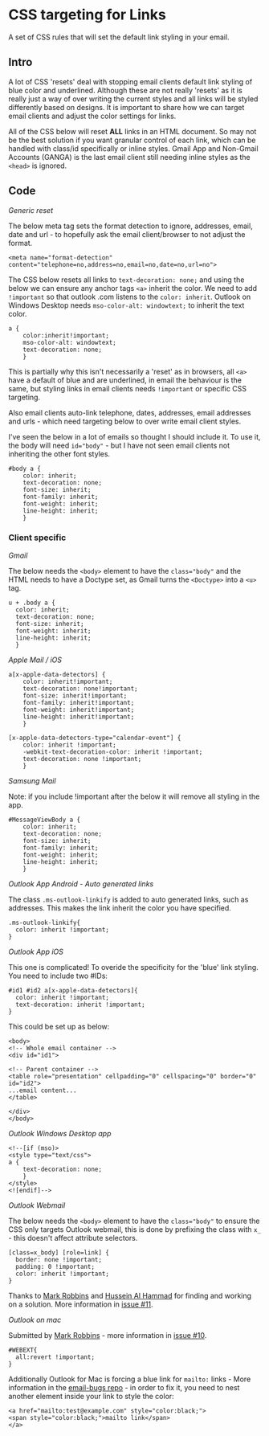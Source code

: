 # CSS targeting for Links
A set of CSS rules that will set the default link styling in your email. 

## Intro
A lot of CSS 'resets' deal with stopping email clients default link styling of blue color and underlined. Although these are not really 'resets' as it is really just a way of over writing the current styles and all links will be styled differently based on designs. It is important to share how we can target email clients and adjust the color settings for links.

All of the CSS below will reset **ALL** links in an HTML document. So may not be the best solution if you want granular control of each link, which can be handled with class/id specifically or inline styles. Gmail App and Non-Gmail Accounts (GANGA) is the last email client still needing inline styles as the `<head>` is ignored.

## Code
*Generic reset*

The below meta tag sets the format detection to ignore, addresses, email, date and url - to hopefully ask the email client/browser to not adjust the format.

```
<meta name="format-detection" content="telephone=no,address=no,email=no,date=no,url=no">
```

The CSS below resets all links to `text-decoration: none;` and using the below we can ensure any anchor tags `<a>` inherit the color. We need to add `!important` so that outlook .com listens to the `color: inherit`. Outlook on Windows Desktop needs `mso-color-alt: windowtext;` to inherit the text color. 

```
a {
    color:inherit!important;
    mso-color-alt: windowtext;
    text-decoration: none;
    }
```

This is partially why this isn't necessarily a 'reset' as in browsers, all `<a>` have a default of blue and are underlined, in email the behaviour is the same, but styling links in email clients needs `!important` or specific CSS targeting. 

Also email clients auto-link telephone, dates, addresses, email addresses and urls - which need targeting below to over write email client styles.  

I've seen the below in a lot of emails so thought I should include it. To use it, the body will need `id="body"` - but I have not seen email clients not inheriting the other font styles. 

```
#body a {
    color: inherit;
    text-decoration: none;
    font-size: inherit;
    font-family: inherit;
    font-weight: inherit;
    line-height: inherit;
    }
```   

### Client specific

*Gmail* 

The below needs the `<body>` element to have the `class="body"` and the HTML needs to have a Doctype set, as Gmail turns the `<Doctype>` into a `<u>` tag.

```
u + .body a {
  color: inherit;
  text-decoration: none;
  font-size: inherit;
  font-weight: inherit;
  line-height: inherit;
  }
```

*Apple Mail / iOS*

```
a[x-apple-data-detectors] {
    color: inherit!important;
    text-decoration: none!important;
    font-size: inherit!important;
    font-family: inherit!important;
    font-weight: inherit!important;
    line-height: inherit!important;
    } 
```

```
[x-apple-data-detectors-type="calendar-event"] {
    color: inherit !important;
    -webkit-text-decoration-color: inherit !important;
    text-decoration: none !important;
    }
```

*Samsung Mail*

Note: if you include !important after the below it will remove all styling in the app.

```
#MessageViewBody a {
    color: inherit;
    text-decoration: none;
    font-size: inherit;
    font-family: inherit;
    font-weight: inherit;
    line-height: inherit;
    }
```

*Outlook App Android - Auto generated links*

The class `.ms-outlook-linkify` is added to auto generated links, such as addresses. This makes the link inherit the color you have specified.

```
.ms-outlook-linkify{
  color: inherit !important;
}	
```

*Outlook App iOS*

This one is complicated! To overide the specificity for the 'blue' link styling. You need to include two #IDs:

```
#id1 #id2 a[x-apple-data-detectors]{
  color: inherit !important;
  text-decoration: inherit !important;
}
```

This could be set up as below:

```
<body>
<!-- Whole email container -->
<div id="id1">

<!-- Parent container -->
<table role="presentation" cellpadding="0" cellspacing="0" border="0" id="id2">
...email content...
</table>

</div>
</body>
```

*Outlook Windows Desktop app*

```
<!--[if (mso)>
<style type="text/css">
a {
    text-decoration: none;
    }
</style>
<![endif]--> 
```

*Outlook Webmail*

The below needs the `<body>` element to have the `class="body"` to ensure the CSS only targets Outlook webmail, this is done by prefixing the class with `x_` - this doesn't affect attribute selectors.

```
[class=x_body] [role=link] {
  border: none !important;
  padding: 0 !important;
  color: inherit !important;
}
```

Thanks to [Mark Robbins](https://github.com/M-J-Robbins) and [Hussein Al Hammad](https://github.com/husseinalhammad) for finding and working on a solution. More information in [issue #11](https://github.com/JayOram/email-css-resets/issues/11).


*Outlook on mac*

Submitted by [Mark Robbins](https://github.com/M-J-Robbins) - more information in [issue #10](https://github.com/JayOram/email-css-resets/issues/10).

```
#WEBEXT{
  all:revert !important;
}
```

Additionally Outlook for Mac is forcing a blue link for `mailto:` links - More information in the [email-bugs repo](https://github.com/hteumeuleu/email-bugs/issues/107) - in order to fix it, you need to nest another element inside your link to style the color:

```
<a href="mailto:test@example.com" style="color:black;">
<span style="color:black;">mailto link</span>
</a>
```

